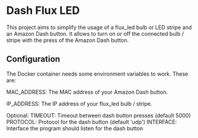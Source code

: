 # Dash Flux LED

This project aims to simplify the usage of a flux_led bulb or LED stripe and an Amazon Dash button.
It allows to turn on or off the connected bulb / stripe with the press of the Amazon Dash button.


## Configuration
The Docker container needs some environment variables to work.
These are:

MAC_ADDRESS: 	The MAC address of your Amazon Dash button.

IP_ADDRESS: 	The IP address of your flux_led bulb / stripe.


Optional:
TIMEOUT: 		Timeout between dash button presses (default 5000)
PROTOCOL:		Protocol for the dash button (default 'udp')
INTERFACE: 		Interface the program should listen for the dash button